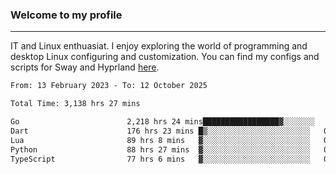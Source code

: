 ### Welcome to my profile

---

IT and Linux enthuasiat. I enjoy exploring the world of programming and desktop Linux configuring and customization. You can find my configs and scripts for Sway and Hyprland [here](https://github.com/uroborosq/mess-of-linux-configurations).

<!-- <div display="block">
 	<img align="left" width="48%" alt="isocalendar" src=".github/metrics/isocalendar_metrics.svg" />
	<img align="center" width="48%" alt="contributions" src=".github/metrics/contributions_metrics.svg" />
	<img align="center" alt="languages" src=".github/metrics/languages_metrics.svg" />
</div> -->

<!-- ![](https://komarev.com/ghpvc/?username=uroborosq&color=success&style=flat-square) -->
<!-- [](https://img.shields.io/github/last-commit/uroborosq/uroborosq?label=Profile%20updated&style=flat-square) -->

<!--START_SECTION:waka-->

```txt
From: 13 February 2023 - To: 12 October 2025

Total Time: 3,138 hrs 27 mins

Go                        2,218 hrs 24 mins█████████████████▓░░░░░░░   70.11 %
Dart                      176 hrs 23 mins █▒░░░░░░░░░░░░░░░░░░░░░░░   05.57 %
Lua                       89 hrs 8 mins   ▓░░░░░░░░░░░░░░░░░░░░░░░░   02.82 %
Python                    88 hrs 27 mins  ▓░░░░░░░░░░░░░░░░░░░░░░░░   02.80 %
TypeScript                77 hrs 6 mins   ▓░░░░░░░░░░░░░░░░░░░░░░░░   02.44 %
```

<!--END_SECTION:waka-->
